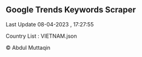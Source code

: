 

## Google Trends Keywords Scraper 
 
Last Update 08-04-2023 , 17:27:55

Country List :
VIETNAM.json



© Abdul Muttaqin 
